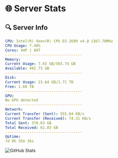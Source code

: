 # 🌐 Server Stats
## 🔍 Server Info
```yaml
CPU: Intel(R) Xeon(R) CPU E5-2699 v4 @ 1367.70MHz
CPU Usage: 7.40%
Cores: 44P | 88T
-----------------------------------
Memory:
Current Usage: 7.65 GB/503.74 GB
Available: 492.73 GB
-----------------------------------
Disk:
Current Usage: 23.64 GB/1.71 TB
Free: 1.60 TB
-----------------------------------
GPU:
No GPU detected
-----------------------------------
Network:
Current Transfer (Sent): 555.04 KB/s
Current Transfer (Received): 74.31 KB/s
Total Sent: 370.63 GB
Total Received: 61.83 GB
-----------------------------------
Uptime:
7d 0h 35m 36s
```
![GitHub Stats](https://img.shields.io/badge/Updated-2025-04-26_17:44:24-blue)